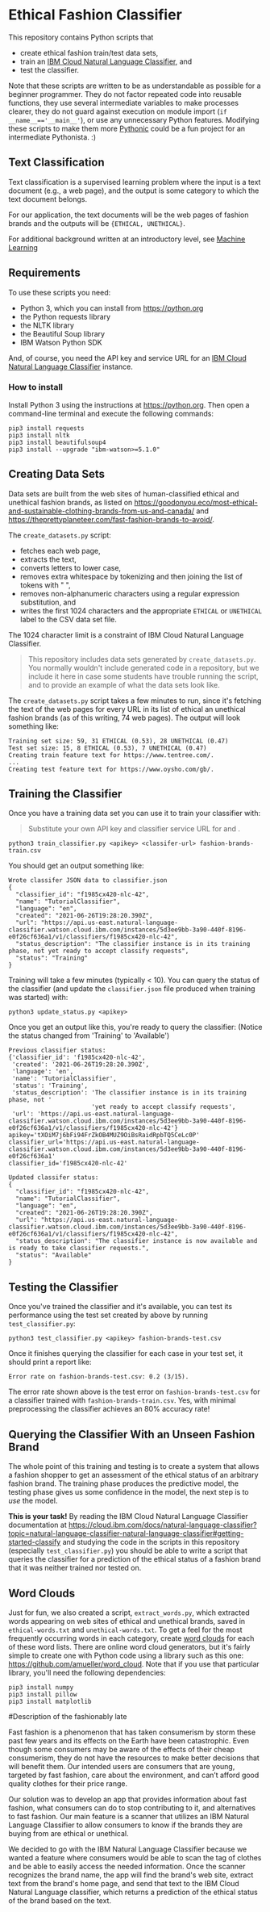 # Ethical Fashion Classifier

This repository contains Python scripts that

-  create ethical fashion train/test data sets,
-  train an [IBM Cloud Natural Language Classifier](https://cloud.ibm.com/catalog/services/natural-language-classifier), and
-  test the classifier.

Note that these scripts are written to be as understandable as possible for a beginner programmer.  They do not factor repeated code into reusable functions, they use several intermediate variables to make processes clearer, they do not guard against execution on module import (`if __name__=='__main__'`), or use any unnecessary Python features.  Modifying these scripts to make them more [Pythonic](https://docs.python-guide.org/writing/style/) could be a fun project for an intermediate Pythonista. :)

## Text Classification

Text classification is a supervised learning problem where the input is a text document (e.g., a web page), and the output is some category to which the text document belongs.

For our application, the text documents will be the web pages of fashion brands and the outputs will be `{ETHICAL, UNETHICAL}`.

For additional background written at an introductory level, see [Machine Learning](machine-learning.md)

## Requirements

To use these scripts you need:

- Python 3, which you can install from https://python.org
- the Python requests library
- the NLTK library
- the Beautiful Soup library
- IBM Watson Python SDK

And, of course, you need the API key and service URL for an [IBM Cloud Natural Language Classifier](https://cloud.ibm.com/catalog/services/natural-language-classifier) instance.

### How to install

Install Python 3 using the instructions at https://python.org.  Then open a command-line terminal and execute the following commands:

```
pip3 install requests
pip3 install nltk
pip3 install beautifulsoup4
pip3 install --upgrade "ibm-watson>=5.1.0"
```

## Creating Data Sets

Data sets are built from the web sites of human-classified ethical and unethical fashion brands, as listed on https://goodonyou.eco/most-ethical-and-sustainable-clothing-brands-from-us-and-canada/ and https://theprettyplaneteer.com/fast-fashion-brands-to-avoid/.

The `create_datasets.py` script:

- fetches each web page,
- extracts the text,
- converts letters to lower case,
- removes extra whitespace by tokenizing and then joining the list of tokens with " ",
- removes non-alphanumeric characters using a regular expression substitution, and
- writes the first 1024 characters and the appropriate `ETHICAL` or `UNETHICAL` label to the CSV data set file.

The 1024 character limit is a constraint of IBM Cloud Natural Language Classifier.

> This repository includes data sets generated by `create_datasets.py`.  You normally wouldn't include generated code in a repository, but we include it here in case some students have trouble running the script, and to provide an example of what the data sets look like.

The `create_datasets.py` script takes a few minutes to run, since it's fetching the text of the web pages for every URL in its list of ethical an unethical fashion brands (as of this writing, 74 web pages).  The output will look something like:

```
Training set size: 59, 31 ETHICAL (0.53), 28 UNETHICAL (0.47)
Test set size: 15, 8 ETHICAL (0.53), 7 UNETHICAL (0.47)
Creating train feature text for https://www.tentree.com/.
...
Creating test feature text for https://www.oysho.com/gb/.
```

## Training the Classifier

Once you have a training data set you can use it to train your classifier with:

> Substitute your own API key and classifier service URL for <apikey> and <service-url>.

```
python3 train_classifier.py <apikey> <classifer-url> fashion-brands-train.csv
```

You should get an output something like:

```
Wrote classifer JSON data to classifier.json
{
  "classifier_id": "f1985cx420-nlc-42",
  "name": "TutorialClassifier",
  "language": "en",
  "created": "2021-06-26T19:28:20.390Z",
  "url": "https://api.us-east.natural-language-classifier.watson.cloud.ibm.com/instances/5d3ee9bb-3a90-440f-8196-e0f26cf636a1/v1/classifiers/f1985cx420-nlc-42",
  "status_description": "The classifier instance is in its training phase, not yet ready to accept classify requests",
  "status": "Training"
}
```

Training will take a few minutes (typically < 10).  You can query the status of the classifier (and update the `classifier.json` file produced when training was started) with:

```
python3 update_status.py <apikey>
```

Once you get an output like this, you're ready to query the classifier: (Notice the status changed from 'Training' to 'Available')

```
Previous classifier status:
{'classifier_id': 'f1985cx420-nlc-42',
 'created': '2021-06-26T19:28:20.390Z',
 'language': 'en',
 'name': 'TutorialClassifier',
 'status': 'Training',
 'status_description': 'The classifier instance is in its training phase, not '
                       'yet ready to accept classify requests',
 'url': 'https://api.us-east.natural-language-classifier.watson.cloud.ibm.com/instances/5d3ee9bb-3a90-440f-8196-e0f26cf636a1/v1/classifiers/f1985cx420-nlc-42'}
apikey='tXOiM7j6bFi94FrZkOB4MUZ9OiBsRaidRpbTQ5CeLc0P'
classifier_url='https://api.us-east.natural-language-classifier.watson.cloud.ibm.com/instances/5d3ee9bb-3a90-440f-8196-e0f26cf636a1'
classifier_id='f1985cx420-nlc-42'

Updated classifer status:
{
  "classifier_id": "f1985cx420-nlc-42",
  "name": "TutorialClassifier",
  "language": "en",
  "created": "2021-06-26T19:28:20.390Z",
  "url": "https://api.us-east.natural-language-classifier.watson.cloud.ibm.com/instances/5d3ee9bb-3a90-440f-8196-e0f26cf636a1/v1/classifiers/f1985cx420-nlc-42",
  "status_description": "The classifier instance is now available and is ready to take classifier requests.",
  "status": "Available"
}
```

## Testing the Classifier

Once you've trained the classifier and it's available, you can test its performance using the test set created by above by running `test_classifier.py`:

```
python3 test_classifier.py <apikey> fashion-brands-test.csv
```

Once it finishes querying the classifier for each case in your test set, it should print a report like:

```
Error rate on fashion-brands-test.csv: 0.2 (3/15).
```

The error rate shown above is the test error on `fashion-brands-test.csv` for a classifier trained with `fashion-brands-train.csv`.  Yes, with minimal preprocessing the classifier achieves an 80% accuracy rate!

## Querying the Classifier With an Unseen Fashion Brand

The whole point of this training and testing is to create a system that allows a fashion shopper to get an assessment of the ethical status of an arbitrary fashion brand.  The training phase produces the predictive model, the testing phase gives us some confidence in the model, the next step is to *use* the model.

**This is your task!**  By reading the IBM Cloud Natural Language Classifier documentation at https://cloud.ibm.com/docs/natural-language-classifier?topic=natural-language-classifier-natural-language-classifier#getting-started-classify and studying the code in the scripts in this repository (especially `test_classifier.py`) you should be able to write a script that queries the classifier for a prediction of the ethical status of a fashion brand that it was neither trained nor tested on.

## Word Clouds

Just for fun, we also created a script, `extract_words.py`, which extracted words appearing on web sites of ethical and unethical brands, saved in `ethical-words.txt` and `unethical-words.txt`.  To get a feel for the most frequently occurring words in each category, create [word clouds](https://en.wikipedia.org/wiki/Tag_cloud) for each of these word lists.  There are online word cloud generators, but it's fairly simple to create one with Python code using a library such as this one: https://github.com/amueller/word_cloud.  Note that if you use that particular library, you'll need the following dependencies:

```
pip3 install numpy
pip3 install pillow
pip3 install matplotlib
```
#Description of the fashionably late
  
  Fast fashion is a phenomenon that has taken consumerism by storm these past few years and its effects on the Earth have been catastrophic. Even though some consumers may be aware of the effects of their cheap consumerism, they do not have the resources to make better decisions that will benefit them. Our intended users are consumers that are young, targeted by fast fashion, care about the environment, and can’t afford good quality clothes for their price range.
  
  Our solution was to develop an app that provides information about fast fashion, what consumers can do to stop contributing to it, and alternatives to fast fashion. Our main feature is a scanner that utilizes an IBM Natural Language Classifier to allow consumers to know if the brands they are buying from are ethical or unethical.
  
  We decided to go with the IBM Natural Language Classifier because we wanted a feature where consumers would be able to scan the tag of clothes and be able to easily access the needed information. Once the scanner recognizes the brand name, the app will find the brand's web site, extract text from the brand's home page, and send that text to the IBM Cloud Natural Language classifier, which returns a prediction of the ethical status of the brand based on the text.
